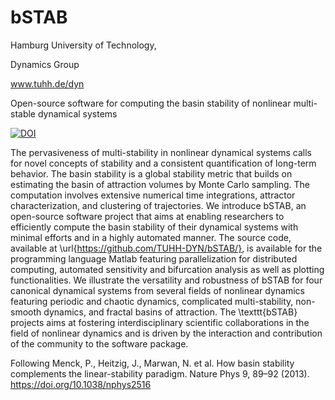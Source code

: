 # bSTAB

Hamburg University of Technology,

Dynamics Group

www.tuhh.de/dyn


Open-source software for computing the basin stability of nonlinear multi-stable dynamical systems

[![DOI](https://zenodo.org/badge/278140661.svg)](https://zenodo.org/badge/latestdoi/278140661)



The pervasiveness of multi-stability in nonlinear dynamical systems calls for novel concepts of stability and a consistent quantification of long-term behavior. The basin stability is a global stability metric that builds on estimating the basin of attraction volumes by Monte Carlo sampling. The computation involves extensive numerical time integrations, attractor characterization, and clustering of trajectories. We introduce bSTAB, an open-source software project that aims at enabling researchers to efficiently compute the basin stability of their dynamical systems with minimal efforts and in a highly automated manner. The source code, available at \url{https://github.com/TUHH-DYN/bSTAB/}, is available for the programming language Matlab featuring parallelization for distributed computing, automated sensitivity and bifurcation analysis as well as plotting functionalities. We illustrate the versatility and robustness of bSTAB for four canonical dynamical systems from several fields of nonlinear dynamics featuring periodic and chaotic dynamics, complicated multi-stability, non-smooth dynamics, and fractal basins of attraction. The \texttt{bSTAB} projects aims at fostering interdisciplinary scientific collaborations in the field of nonlinear dynamics and is driven by the interaction and contribution of the community to the software package.

Following
Menck, P., Heitzig, J., Marwan, N. et al. How basin stability complements the linear-stability paradigm. Nature Phys 9, 89–92 (2013). https://doi.org/10.1038/nphys2516 
